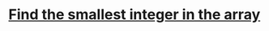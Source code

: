 # [Find the smallest integer in the array](https://www.codewars.com/kata/find-the-smallest-integer-in-the-array/)
